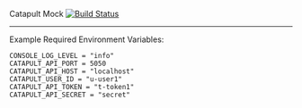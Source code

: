 Catapult Mock [![Build Status](https://travis-ci.org/inetCatapult/catapult-mock.svg?branch=master)](https://travis-ci.org/inetCatapult/catapult-mock)

---

Example Required Environment Variables:

	CONSOLE_LOG_LEVEL = "info"
	CATAPULT_API_PORT = 5050
	CATAPULT_API_HOST = "localhost"
	CATAPULT_USER_ID = "u-user1"
	CATAPULT_API_TOKEN = "t-token1"
	CATAPULT_API_SECRET = "secret"